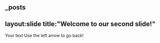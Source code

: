 _posts
---
layout:slide
title:"Welcome to our second slide!"
---
Your text
Use the left arrow to go back!
